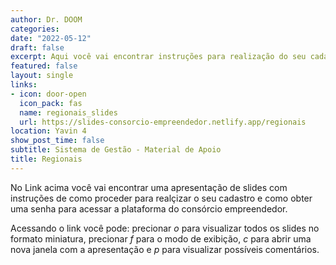 ```yaml
---
author: Dr. DOOM
categories:
date: "2022-05-12"
draft: false
excerpt: Aqui você vai encontrar instruções para realização do seu cadastro.
featured: false
layout: single
links:
- icon: door-open 
  icon_pack: fas
  name: regionais_slides
  url: https://slides-consorcio-empreendedor.netlify.app/regionais
location: Yavin 4
show_post_time: false
subtitle: Sistema de Gestão - Material de Apoio
title: Regionais
---
```


No Link acima você vai encontrar uma apresentação de slides com instruções de como proceder para realçizar o seu cadastro e como obter uma senha para acessar a plataforma do consórcio empreendedor.

Acessando o link você pode: precionar *o* para visualizar todos os slides no formato miniatura, precionar *f* para o modo de exibição, *c* para abrir uma nova janela com a apresentação e *p* para visualizar possíveis comentários.